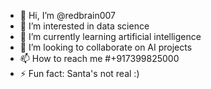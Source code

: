 - 👋 Hi, I’m @redbrain007
- 👀 I’m interested in data science 
- 🌱 I’m currently learning artificial intelligence
- 💞️ I’m looking to collaborate on AI projects
- 📫 How to reach me #+917399825000
- ⚡ Fun fact: Santa's not real :)
  

<!---
redbrain007/redbrain007 is a ✨ special ✨ repository because its `README.md` (this file) appears on your GitHub profile.
You can click the Preview link to take a look at your changes.
--->
